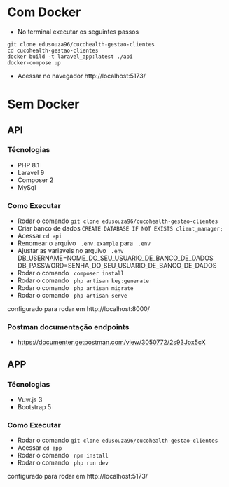 # Com Docker

- No terminal executar os seguintes passos
```
git clone edusouza96/cucohealth-gestao-clientes
cd cucohealth-gestao-clientes
docker build -t laravel_app:latest ./api
docker-compose up
```
- Acessar no navegador http://localhost:5173/

# Sem Docker

## API 
### Técnologias 
- PHP 8.1
- Laravel 9
- Composer 2
- MySql

### Como Executar
- Rodar o comando  ``` git clone edusouza96/cucohealth-gestao-clientes ```
- Criar banco de dados ``` CREATE DATABASE IF NOT EXISTS client_manager; ```
- Acessar ```cd api```
- Renomear o arquivo ``` .env.example``` para  ``` .env```
- Ajustar as variaveis no arquivo  ``` .env```
    DB_USERNAME=NOME_DO_SEU_USUARIO_DE_BANCO_DE_DADOS
    DB_PASSWORD=SENHA_DO_SEU_USUARIO_DE_BANCO_DE_DADOS
- Rodar o comando  ``` composer install```
- Rodar o comando  ``` php artisan key:generate```
- Rodar o comando  ``` php artisan migrate```
- Rodar o comando  ``` php artisan serve```

configurado para rodar em http://localhost:8000/

### Postman documentação endpoints
- https://documenter.getpostman.com/view/3050772/2s93Jox5cX

## APP 
### Técnologias 
- Vuw.js 3
- Bootstrap 5

### Como Executar
- Rodar o comando  ``` git clone edusouza96/cucohealth-gestao-clientes ```
- Acessar ```cd app```
- Rodar o comando  ``` npm install```
- Rodar o comando  ``` php run dev```

configurado para rodar em http://localhost:5173/
